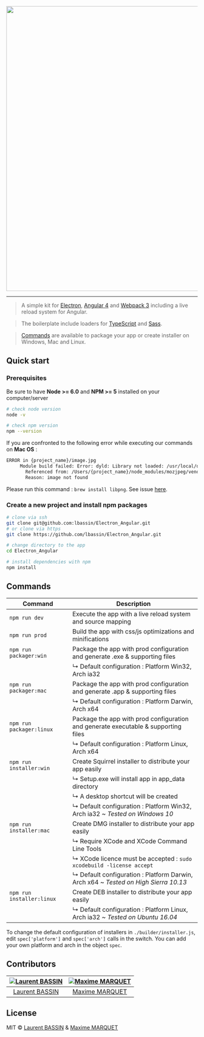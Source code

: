 <p align="center">
    <img src="https://i.imgur.com/0u3lO5Z.png" width="750">
</p>

<hr>

> A simple kit for [Electron](https://electron.atom.io), [Angular 4](https://angular.io) and [Webpack 3](https://webpack.js.org) including a live reload system for Angular.

> The boilerplate include loaders for [TypeScript](https://www.typescriptlang.org/) and [Sass](http://sass-lang.com/).

> [Commands](#commands) are available to package your app or create installer on Windows, Mac and Linux.

## Quick start
### Prerequisites
Be sure to have **Node >= 6.0** and **NPM >= 5** installed on your computer/server
```bash
# check node version
node -v

# check npm version
npm --version
```

If you are confronted to the following error while executing our commands on **Mac OS** :
```bash
ERROR in {project_name}/image.jpg
     Module build failed: Error: dyld: Library not loaded: /usr/local/opt/libpng/lib/libpng16.16.dylib
       Referenced from: /Users/{project_name}/node_modules/mozjpeg/vendor/cjpeg
       Reason: image not found  
```
Please run this command : `brew install libpng`. See issue [here](https://github.com/tcoopman/image-webpack-loader/issues/51).

### Create a new project and install npm packages
```bash
# clone via ssh
git clone git@github.com:lbassin/Electron_Angular.git
# or clone via https
git clone https://github.com/lbassin/Electron_Angular.git

# change directory to the app
cd Electron_Angular

# install dependencies with npm
npm install
```
## <a name="commands"></a>Commands
|Command|Description|
|--|--|
|`npm run dev`| Execute the app with a live reload system and source mapping
|`npm run prod`| Build the app with css/js optimizations and minifications
|`npm run packager:win`| Package the app with prod configuration and generate .exe & supporting files
|| ↳ Default configuration : Platform Win32, Arch ia32
|`npm run packager:mac`| Package the app with prod configuration and generate .app & supporting files
|| ↳ Default configuration : Platform Darwin, Arch x64
|`npm run packager:linux`| Package the app with prod configuration and generate executable & supporting files
|| ↳ Default configuration : Platform Linux, Arch x64
|`npm run installer:win`| Create Squirrel installer to distribute your app easily
|| ↳ Setup.exe will install app in app_data directory
|| ↳ A desktop shortcut will be created
|| ↳ Default configuration : Platform Win32, Arch ia32 ~ *Tested on Windows 10*
|`npm run installer:mac`| Create DMG installer to distribute your app easily
|| ↳ Require XCode and XCode Command Line Tools
|| ↳ XCode licence must be accepted : `sudo xcodebuild -license accept`
|| ↳ Default configuration : Platform Darwin, Arch x64 ~ *Tested on High Sierra 10.13*
|`npm run installer:linux`| Create DEB installer to distribute your app easily
|| ↳ Default configuration : Platform Linux, Arch ia32 ~ *Tested on Ubuntu 16.04*

To change the default configuration of installers in `./builder/installer.js`, edit `spec['platform']` and `spec['arch']` calls in the switch. You can add your own platform and arch in the object `spec`.

## Contributors
| [![Laurent BASSIN](https://avatars2.githubusercontent.com/u/11029822?s=115&v=4)](https://github.com/lbassin) | [![Maxime MARQUET](https://avatars0.githubusercontent.com/u/12535829?s=115&v=4)](https://github.com/x-Raz) |
| :--:|:--: |
| [Laurent BASSIN](https://github.com/lbassin) | [Maxime MARQUET](https://github.com/x-Raz) |

## License
MIT © [Laurent BASSIN](https://github.com/lbassin) & [Maxime MARQUET](https://github.com/x-Raz)
